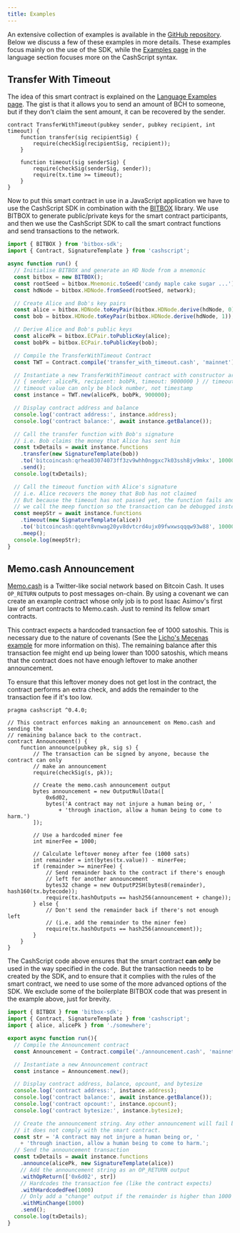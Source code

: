 ```yaml
---
title: Examples
---
```


An extensive collection of examples is available in the [GitHub repository][github-examples]. Below we discuss a few of these examples in more details. These examples focus mainly on the use of the SDK, while the [Examples page](/docs/language/examples) in the language section focuses more on the CashScript syntax.

## Transfer With Timeout
The idea of this smart contract is explained on the [Language Examples page](/docs/language/examples#transfer-with-timeout). The gist is that it allows you to send an amount of BCH to someone, but if they don't claim the sent amount, it can be recovered by the sender.


```solidity title="TransferWithTimeout.cash"
contract TransferWithTimeout(pubkey sender, pubkey recipient, int timeout) {
    function transfer(sig recipientSig) {
        require(checkSig(recipientSig, recipient));
    }

    function timeout(sig senderSig) {
        require(checkSig(senderSig, sender));
        require(tx.time >= timeout);
    }
}
```

Now to put this smart contract in use in a JavaScript application we have to use the CashScript SDK in combination with the [BITBOX][bitbox] library. We use BITBOX to generate public/private keys for the smart contract participants, and then we use the CashScript SDK to call the smart contract functions and send transactions to the network.

```ts title="TransferWithTimeout.js"
import { BITBOX } from 'bitbox-sdk';
import { Contract, SignatureTemplate } from 'cashscript';

async function run() {
  // Initialise BITBOX and generate an HD Node from a mnemonic
  const bitbox = new BITBOX();
  const rootSeed = bitbox.Mnemonic.toSeed('candy maple cake sugar ...');
  const hdNode = bitbox.HDNode.fromSeed(rootSeed, network);

  // Create Alice and Bob's key pairs
  const alice = bitbox.HDNode.toKeyPair(bitbox.HDNode.derive(hdNode, 0));
  const bob = bitbox.HDNode.toKeyPair(bitbox.HDNode.derive(hdNode, 1));

  // Derive Alice and Bob's public keys
  const alicePk = bitbox.ECPair.toPublicKey(alice);
  const bobPk = bitbox.ECPair.toPublicKey(bob);

  // Compile the TransferWithTimeout Contract
  const TWT = Contract.compile('transfer_with_timeout.cash', 'mainnet');

  // Instantiate a new TransferWithTimeout contract with constructor arguments:
  // { sender: alicePk, recipient: bobPk, timeout: 9000000 } // timeout in future
  // timeout value can only be block number, not timestamp
  const instance = TWT.new(alicePk, bobPk, 900000);

  // Display contract address and balance
  console.log('contract address:', instance.address);
  console.log('contract balance:', await instance.getBalance());

  // Call the transfer function with Bob's signature
  // i.e. Bob claims the money that Alice has sent him
  const txDetails = await instance.functions
    .transfer(new SignatureTemplate(bob))
    .to('bitcoincash:qrhea03074073ff3zv9whh0nggxc7k03ssh8jv9mkx', 10000)
    .send();
  console.log(txDetails);

  // Call the timeout function with Alice's signature
  // i.e. Alice recovers the money that Bob has not claimed
  // But because the timeout has not passed yet, the function fails and
  // we call the meep function so the transaction can be debugged instead
  const meepStr = await instance.functions
    .timeout(new SignatureTemplate(alice))
    .to('bitcoincash:qqeht8vnwag20yv8dvtcrd4ujx09fwxwsqqqw93w88', 10000)
    .meep();
  console.log(meepStr);
}
```

## Memo.cash Announcement
[Memo.cash](https://memo.cash) is a Twitter-like social network based on Bitcoin Cash. It uses `OP_RETURN` outputs to post messages on-chain. By using a covenant we can create an example contract whose only job is to post Isaac Asimov's first law of smart contracts to Memo.cash. Just to remind its fellow smart contracts.

This contract expects a hardcoded transaction fee of 1000 satoshis. This is necessary due to the nature of covenants (See the [Licho's Mecenas example](/docs/language/examples#lichos-mecenas) for more information on this). The remaining balance after this transaction fee might end up being lower than 1000 satoshis, which means that the contract does not have enough leftover to make another announcement.

To ensure that this leftover money does not get lost in the contract, the contract performs an extra check, and adds the remainder to the transaction fee if it's too low.

```solidity title="Announcement.cash"
pragma cashscript ^0.4.0;

// This contract enforces making an announcement on Memo.cash and sending the
// remaining balance back to the contract.
contract Announcement() {
    function announce(pubkey pk, sig s) {
        // The transaction can be signed by anyone, because the contract can only
        // make an announcement
        require(checkSig(s, pk));

        // Create the memo.cash announcement output
        bytes announcement = new OutputNullData([
            0x6d02,
            bytes('A contract may not injure a human being or, '
                + 'through inaction, allow a human being to come to harm.')
        ]);

        // Use a hardcoded miner fee
        int minerFee = 1000;

        // Calculate leftover money after fee (1000 sats)
        int remainder = int(bytes(tx.value)) - minerFee;
        if (remainder >= minerFee) {
            // Send remainder back to the contract if there's enough
            // left for another announcement
            bytes32 change = new OutputP2SH(bytes8(remainder), hash160(tx.bytecode));
            require(tx.hashOutputs == hash256(announcement + change));
        } else {
            // Don't send the remainder back if there's not enough left
            // (i.e. add the remainder to the miner fee)
            require(tx.hashOutputs == hash256(announcement));
        }
    }
}
```

The CashScript code above ensures that the smart contract **can only** be used in the way specified in the code. But the transaction needs to be created by the SDK, and to ensure that it complies with the rules of the smart contract, we need to use some of the more advanced options of the SDK. We exclude some of the boilerplate BITBOX code that was present in the example above, just for brevity.

```ts title="Announcement.js"
import { BITBOX } from 'bitbox-sdk';
import { Contract, SignatureTemplate } from 'cashscript';
import { alice, alicePk } from './somewhere';

export async function run(){
  // Compile the Announcement contract
  const Announcement = Contract.compile('./announcement.cash', 'mainnet');

  // Instantiate a new Announcement contract
  const instance = Announcement.new();

  // Display contract address, balance, opcount, and bytesize
  console.log('contract address:', instance.address);
  console.log('contract balance:', await instance.getBalance());
  console.log('contract opcount:', instance.opcount);
  console.log('contract bytesize:', instance.bytesize);

  // Create the announcement string. Any other announcement will fail because
  // it does not comply with the smart contract.
  const str = 'A contract may not injure a human being or, '
    + 'through inaction, allow a human being to come to harm.';
  // Send the announcement transaction
  const txDetails = await instance.functions
    .announce(alicePk, new SignatureTemplate(alice))
    // Add the announcement string as an OP_RETURN output
    .withOpReturn(['0x6d02', str])
    // Hardcodes the transaction fee (like the contract expects)
    .withHardcodedFee(1000)
    // Only add a "change" output if the remainder is higher than 1000
    .withMinChange(1000)
    .send();
  console.log(txDetails);
}
```

[bitbox]: https://developer.bitcoin.com/bitbox/
[github-examples]: https://github.com/Bitcoin-com/cashscript/tree/master/examples
